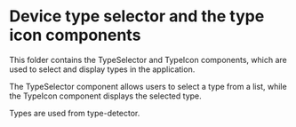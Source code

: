 # Device type selector and the type icon components
This folder contains the TypeSelector and TypeIcon components,
which are used to select and display types in the application.

The TypeSelector component allows users to select a type from a list, while the TypeIcon component displays the selected type.

Types are used from type-detector.